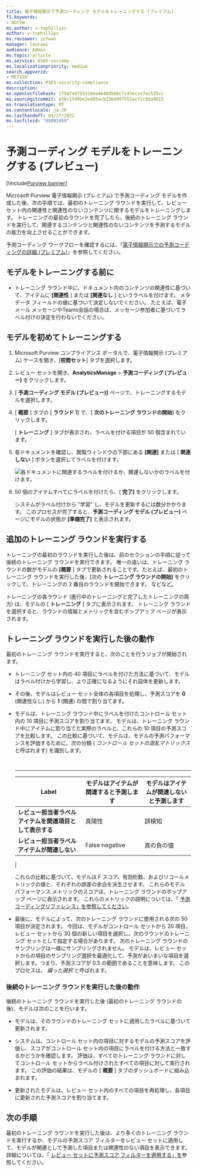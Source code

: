```yaml
---
title: 電子情報開示で予測コーディング モデルをトレーニングする (プレミアム)
f1.keywords:
- NOCSH
ms.author: v-tophillips
author: v-tophillips
ms.reviewer: jefwan
manager: laurawi
audience: Admin
ms.topic: article
ms.service: O365-seccomp
ms.localizationpriority: medium
search.appverid:
- MET150
ms.collection: M365-security-compliance
description: ''
ms.openlocfilehash: 1f94f49f93310ea4b40d588c7c43ecce7ec535cc
ms.sourcegitcommit: e50c13d9be3ed05ecb156d497551acf2c9da9015
ms.translationtype: MT
ms.contentlocale: ja-JP
ms.lasthandoff: 04/27/2022
ms.locfileid: "65091459"
---
```

# <a name="train-a-predictive-coding-model-preview"></a>予測コーディング モデルをトレーニングする (プレビュー)

[!include[Purview banner](../includes/purview-rebrand-banner.md)]

Microsoft Purview 電子情報開示 (プレミアム) で予測コーディング モデルを作成した後、次の手順では、最初のトレーニング ラウンドを実行して、レビュー セット内の関連性と関連性のないコンテンツに関するモデルをトレーニングします。 トレーニングの最初のラウンドを完了したら、後続のトレーニング ラウンドを実行して、関連するコンテンツと関連性のないコンテンツを予測するモデルの能力を向上させることができます。

予測コーディング ワークフローを確認するには、「[電子情報開示での予測コーディングの詳細 (プレミアム)](predictive-coding-overview.md#the-predictive-coding-workflow)」を参照してください。

## <a name="before-you-train-a-model"></a>モデルをトレーニングする前に

- トレーニング ラウンド中に、ドキュメント内のコンテンツの関連性に基づいて、アイテムに **[関連性** ] または **[関連なし** ] というラベルを付けます。 メタデータ フィールドの値に基づいて決定しないでください。 たとえば、電子メール メッセージやTeams会話の場合は、メッセージ参加者に基づいてラベル付けの決定を行わないでください。

## <a name="train-a-model-for-the-first-time"></a>モデルを初めてトレーニングする

1. Microsoft Purview コンプライアンス ポータルで、電子情報開示 (プレミアム) ケースを開き、[**校閲セット**] タブを選択します。

2. レビュー セットを開き、**AnalyticsManage** >  **予測コーディング (プレビュー)** をクリックします。

3. [ **予測コーディング モデル (プレビュー)]** ページで、トレーニングするモデルを選択します。

4. [ **概要** ] タブの [ **ラウンド 1**] で、[ **次のトレーニング ラウンドの開始**] をクリックします。

   [ **トレーニング** ] タブが表示され、ラベルを付ける項目が 50 個含まれています。

5. 各ドキュメントを確認し、閲覧ウィンドウの下部にある **[関連]** または [ **関連しない** ] ボタンを選択してラベルを付けます。

   ![各ドキュメントに関連するラベルを付けるか、関連しないかのラベルを付けます。](..\media\TrainModel1.png)

6. 50 個のアイテムすべてにラベルを付けたら、[ **完了]** をクリックします。

    システムがラベル付けから "学習" し、モデルを更新するには数分かかります。 このプロセスが完了すると、**予測コーディング モデル (プレビュー)** ページにモデルの状態が **[準備完了]** と表示されます。

## <a name="perform-additional-training-rounds"></a>追加のトレーニング ラウンドを実行する

トレーニングの最初のラウンドを実行した後は、前のセクションの手順に従って後続のトレーニング ラウンドを実行できます。 唯一の違いは、トレーニング ラウンドの数がモデルの **[概要** ] タブで更新されることです。たとえば、最初のトレーニング ラウンドを実行した後、[次の **トレーニング ラウンドの開始]** をクリックして、トレーニングの 2 番目のラウンドを開始できます。 などなど。

トレーニングの各ラウンド (進行中のトレーニングと完了したトレーニングの両方) は、モデルの [ **トレーニング** ] タブに表示されます。 トレーニング ラウンドを選択すると、ラウンドの情報とメトリックを含むポップアップ ページが表示されます。

## <a name="what-happens-after-you-perform-a-training-round"></a>トレーニング ラウンドを実行した後の動作

最初のトレーニング ラウンドを実行すると、次のことを行うジョブが開始されます。

- トレーニング セット内の 40 項目にラベルを付けた方法に基づいて、モデルはラベル付けから学習し、より正確になるようにそれ自体を更新します。

- その後、モデルはレビュー セット全体の各項目を処理し、予測スコアを **0** (関連性なし) から **1** (関連) の間で割り当てます。

- モデルは、トレーニング ラウンド中にラベルを付けたコントロール セット内の 10 項目に予測スコアを割り当てます。 モデルは、トレーニング ラウンド中にアイテムに割り当てた実際のラベルと、これらの 10 項目の予測スコアを比較します。 この比較に基づいて、モデルは、モデルの予測パフォーマンスを評価するために、次の分類 ( *コントロール セットの混乱マトリックス* と呼ばれます) を識別します。

  <br>

  ****

  |Label|モデルはアイテムが関連すると予測します|モデルはアイテムが関連しないと予測します|
  |---|---|---|
  |**レビュー担当者ラベルアイテムを関連項目として表示する**|真陽性|誤検知|
  |**レビュー担当者ラベルアイテムが関連しない**|False negative|真の負の値|
  |

  これらの比較に基づいて、モデルは F スコア、有効桁数、およびリコールメトリックの値と、それぞれの誤差の余白を派生させます。 これらのモデル パフォーマンス メトリックのスコアは、トレーニング ラウンドのポップアップ ページに表示されます。 これらのメトリックの説明については、「 [予測コーディングリファレンス」を参照してください](predictive-coding-reference.md)。

- 最後に、モデルによって、次のトレーニング ラウンドに使用される次の 50 項目が決定されます。 今回は、モデルがコントロール セットから 20 項目、レビュー セットから 30 個の新しい項目を選択し、次のラウンドのトレーニング セットとして指定する場合があります。 次のトレーニング ラウンドのサンプリングは一様にサンプリングされません。 モデルは、レビュー セットからの項目のサンプリング選択を最適化して、予測があいまいな項目を選択します。つまり、予測スコアが 0.5 の範囲であることを意味します。 このプロセスは、 *偏った選択* と呼ばれます。

### <a name="what-happens-after-you-perform-subsequent-training-rounds"></a>後続のトレーニング ラウンドを実行した後の動作

後続のトレーニング ラウンドを実行した後 (最初のトレーニング ラウンドの後)、モデルは次のことを行います。

- モデルは、そのラウンドのトレーニング セットに適用したラベルに基づいて更新されます。

- システムは、コントロール セット内の項目に対するモデルの予測スコアを評価し、スコアがコントロール セット内の項目にラベルを付ける方法と一致するかどうかを確認します。 評価は、すべてのトレーニング ラウンドに対してコントロール セットからラベル付けされたすべての項目に対して実行されます。 この評価の結果は、モデルの [ **概要** ] タブのダッシュボードに組み込まれます。

- 更新されたモデルは、レビュー セット内のすべての項目を再処理し、各項目に更新された予測スコアを割り当てます。

## <a name="next-steps"></a>次の手順

最初のトレーニング ラウンドを実行した後は、より多くのトレーニング ラウンドを実行するか、モデルの予測スコア フィルターをレビュー セットに適用して、モデルが関連として予測した項目または関連性のない項目を表示できます。 詳細については、「 [レビュー セットに予測スコア フィルターを適用する」を](predictive-coding-apply-prediction-filter.md)参照してください。
